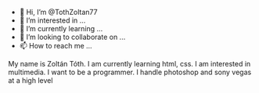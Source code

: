 - 👋 Hi, I’m @TothZoltan77
- 👀 I’m interested in ...
- 🌱 I’m currently learning ...
- 💞️ I’m looking to collaborate on ...
- 📫 How to reach me ...

<!---
TothZoltan77/TothZoltan77 is a ✨ special ✨ repository because its `README.md` (this file) appears on your GitHub profile.
You can click the Preview link to take a look at your changes.
--->My name is Zoltán Tóth. I am currently learning html, css. I am interested in multimedia. I want to be a programmer. I handle photoshop and sony vegas at a high level
